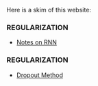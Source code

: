 

Here is a skim of this website:

### REGULARIZATION
- [Notes on RNN](rnn.md)

### REGULARIZATION

-  [Dropout Method](dropout.md)